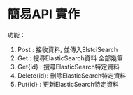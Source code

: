 # 簡易API 實作
功能：
1. Post : 接收資料, 並傳入ElstciSearch
2. Get : 搜尋ElasticSearch資料 全部幾筆
3. Get{id} : 搜尋ElasticSearch特定資料
4. Delete{id}: 刪除ElasticSearch特定資料
5. Put{id} : 更新ElasticSearch特定資料
